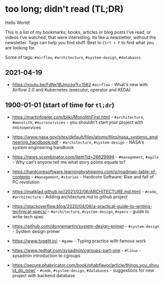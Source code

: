# too long; didn't read (TL;DR)

Hello World!

This is a list of my bookmarks; books, articles or blog posts I've read, or 
videos I've watched, that were interesting. Its like a newsletter, without the 
newsletter. Tags can help you find stuff. Best to `Ctrl + F` to find what you 
are looking for.

Some of tags: `#airflow`, `#architecture`, `#system-design`, `#databases`

## 2021-04-19

- https://youtu.be/FdNx1BJmzzg?t=1562 `#airflow` - What's new with Airflow 2.0 
and Kubernetes (executor, operator and KEDA)

## 1900-01-01 (start of time for `tl;dr`)

- https://martinfowler.com/bliki/MonolithFirst.html - `#architecture`, 
`#monolith`, `#microservices` - you shouldn't start your project with 
microservices

- https://www.nasa.gov/sites/default/files/atoms/files/nasa_systems_engineering_handbook.pdf - `#architecture`, `#system-design` - 
NASA's system engineering handbook

- https://news.ycombinator.com/item?id=26629994 - `#management`, `#agile` - 
Why can't anyone tell me what story points equate to?

- https://hardcoresoftware.learningbyshipping.com/p/roadmap-table-of-contents - 
`#management`, `#stories` - Hardcore Software: Rise and fall of PC revolution

- https://matklad.github.io//2021/02/06/ARCHITECTURE.md.html - `#code`, 
`#architecture` - Adding architecture.md to github project

- https://stackoverflow.blog/2020/04/06/a-practical-guide-to-writing-technical-specs/ - `#architecture`, `#system-design`, `#specs` - guide to write tech spec

- https://github.com/donnemartin/system-design-primer - `#system-design` - 
System design primer

- https://www.typelit.io/ - `#game` - Typing practice with famous work

- https://www.redhat.com/sysadmin/cgroups-part-one - `#linux` - sysadmin 
introduction to cgroups

- https://secure.phabricator.com/book/phabflavor/article/things_you_should_do_now/ - 
`#code`, `#system-design`, `#databases` - suggestions for new project with 
backend database

